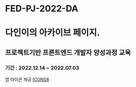 # FED-PJ-2022-DA
<h1>다인이의 아카이브 페이지.</h1>
<h2>프로젝트기반 프론트엔드 개발자 양성과정 교육</h2>
<h3>기간 : 2022.12.14 ~ 2022.07.03</h3>

<footer>
앱 아이콘 제공
<a href="https://icons8.kr/">
ICONS8
<a>
</footer>
